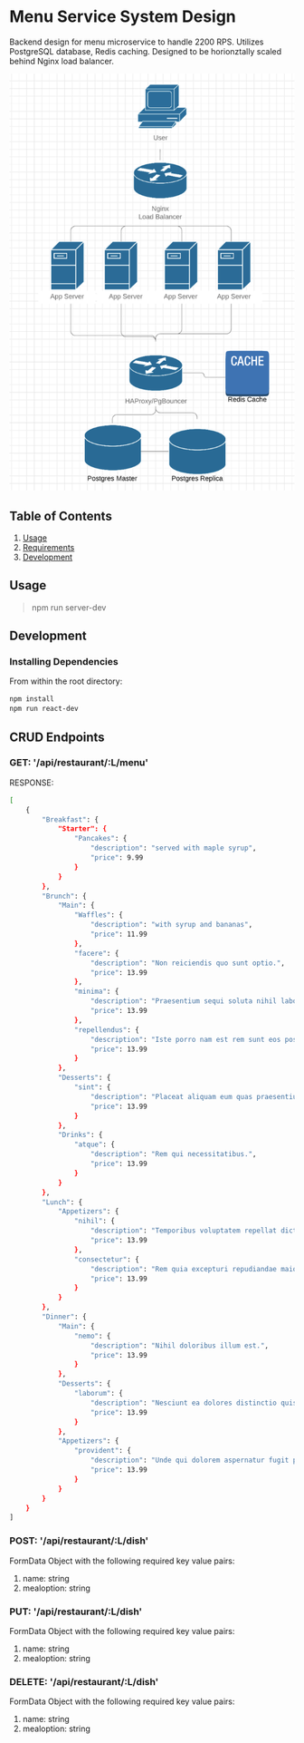 # Menu Service System Design
Backend design for menu microservice to handle 2200 RPS. Utilizes PostgreSQL database, Redis caching. Designed to be horionztally scaled behind Nginx load balancer.

![System Design Chart](https://raw.githubusercontent.com/Wadjet-Industries/menus/master/Screen%20Shot%202019-10-01%20at%2010.34.58%20PM.png)

## Table of Contents

1. [Usage](#Usage)
1. [Requirements](#requirements)
1. [Development](#development)

## Usage

> npm run server-dev

## Development

### Installing Dependencies

From within the root directory:

```sh
npm install
npm run react-dev
```
## CRUD Endpoints
### GET: '/api/restaurant/:L/menu'
RESPONSE:
```sh
[
    {
        "Breakfast": {
            "Starter": {
                "Pancakes": {
                    "description": "served with maple syrup",
                    "price": 9.99
                }
            }
        },
        "Brunch": {
            "Main": {
                "Waffles": {
                    "description": "with syrup and bananas",
                    "price": 11.99
                },
                "facere": {
                    "description": "Non reiciendis quo sunt optio.",
                    "price": 13.99
                },
                "minima": {
                    "description": "Praesentium sequi soluta nihil labore quae quibusdam deleniti.",
                    "price": 13.99
                },
                "repellendus": {
                    "description": "Iste porro nam est rem sunt eos possimus soluta.",
                    "price": 13.99
                }
            },
            "Desserts": {
                "sint": {
                    "description": "Placeat aliquam eum quas praesentium ut natus reprehenderit similique in.",
                    "price": 13.99
                }
            },
            "Drinks": {
                "atque": {
                    "description": "Rem qui necessitatibus.",
                    "price": 13.99
                }
            }
        },
        "Lunch": {
            "Appetizers": {
                "nihil": {
                    "description": "Temporibus voluptatem repellat dicta aut vitae quas dolorem reprehenderit quae.",
                    "price": 13.99
                },
                "consectetur": {
                    "description": "Rem quia excepturi repudiandae maiores aliquam aut.",
                    "price": 13.99
                }
            }
        },
        "Dinner": {
            "Main": {
                "nemo": {
                    "description": "Nihil doloribus illum est.",
                    "price": 13.99
                }
            },
            "Desserts": {
                "laborum": {
                    "description": "Nesciunt ea dolores distinctio quis esse consectetur aut voluptatem.",
                    "price": 13.99
                }
            },
            "Appetizers": {
                "provident": {
                    "description": "Unde qui dolorem aspernatur fugit possimus dolorem quibusdam inventore.",
                    "price": 13.99
                }
            }
        }
    }
]
```
### POST: '/api/restaurant/:L/dish'
FormData Object with the following required key value pairs:
1. name: string
2. mealoption: string
### PUT: '/api/restaurant/:L/dish'
FormData Object with the following required key value pairs:
1. name: string
2. mealoption: string
### DELETE: '/api/restaurant/:L/dish'
FormData Object with the following required key value pairs:
1. name: string
2. mealoption: string
